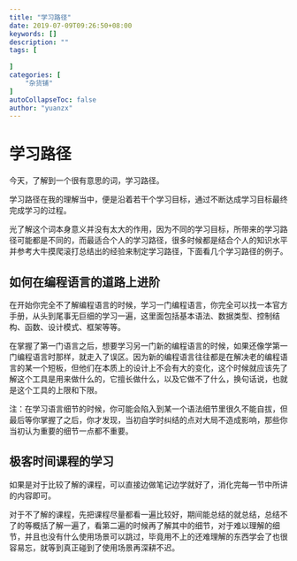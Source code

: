 ```yaml
---
title: "学习路径"
date: 2019-07-09T09:26:50+08:00
keywords: []
description: ""
tags: [
    
]
categories: [
    "杂货铺"
]
autoCollapseToc: false
author: "yuanzx"
---
```


# 学习路径

今天，了解到一个很有意思的词，学习路径。

学习路径在我的理解当中，便是沿着若干个学习目标，通过不断达成学习目标最终完成学习的过程。

光了解这个词本身意义并没有太大的作用，因为不同的学习目标，所带来的学习路径可能都是不同的，而最适合个人的学习路径，很多时候都是结合个人的知识水平并参考大牛摸爬滚打总结出的经验来制定学习路径，下面看几个学习路径的例子。

## 如何在编程语言的道路上进阶

在开始你完全不了解编程语言的时候，学习一门编程语言，你完全可以找一本官方手册，从头到尾事无巨细的学习一遍，这里面包括基本语法、数据类型、控制结构、函数、设计模式、框架等等。

在掌握了第一门语言之后，想要学习另一门新的编程语言的时候，如果还像学第一门编程语言时那样，就走入了误区。因为新的编程语言往往都是在解决老的编程语言的某一个短板，但他们在本质上的设计上不会有大的变化，这个时候就应该先了解这个工具是用来做什么的，它擅长做什么，以及它做不了什么，换句话说，也就是这个工具的上限和下限。

注：在学习语言细节的时候，你可能会陷入到某一个语法细节里很久不能自拔，但最后等你掌握了之后，你才发现，当初自学时纠结的点对大局不造成影响，那些你当初认为重要的细节一点都不重要。

## 极客时间课程的学习

如果是对于比较了解的课程，可以直接边做笔记边学就好了，消化完每一节中所讲的内容即可。

对于不了解的课程，先把课程尽量都看一遍比较好，期间能总结的就总结，总结不了的等概括了解一遍了，看第二遍的时候再了解其中的细节，对于难以理解的细节，并且也没有什么使用场景可以跳过，毕竟用不上的还难理解的东西学会了也很容易忘，就等到真正碰到了使用场景再深耕不迟。